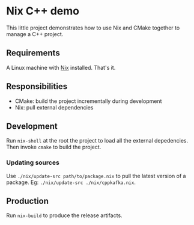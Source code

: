 # Nix C++ demo

This little project demonstrates how to use Nix and CMake together to manage a C++ project.

## Requirements

A Linux machine with [Nix][nix] installed. That's it.

## Responsibilities

* CMake: build the project incrementally during development
* Nix: pull external dependencies

## Development

Run `nix-shell` at the root the project to load all the external depedencies. Then invoke `cmake` to build the project.

### Updating sources

Use `./nix/update-src path/to/package.nix` to pull the latest version of a package. Eg: `./nix/update-src ./nix/cppkafka.nix`.

## Production

Run `nix-build` to produce the release artifacts.

[nix]: https://nixos.org/nix/
